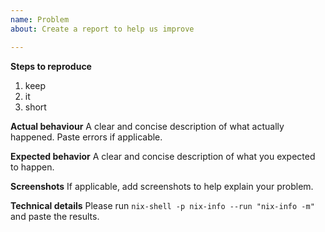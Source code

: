 ```yaml
---
name: Problem
about: Create a report to help us improve

---
```


**Steps to reproduce**
1. keep
2. it
3. short

**Actual behaviour**
A clear and concise description of what actually happened. Paste errors if applicable.

**Expected behavior**
A clear and concise description of what you expected to happen.

**Screenshots**
If applicable, add screenshots to help explain your problem.

**Technical details**
Please run `nix-shell -p nix-info --run "nix-info -m"` and paste the
results.
